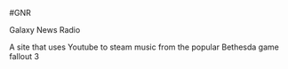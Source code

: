 #GNR
<p>Galaxy News Radio</p>
<p>A site that uses Youtube to steam music from the popular Bethesda game fallout 3</p>

